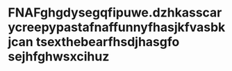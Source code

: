 # FNAFghgdysegqfipuwe.dzhkasscarycreepypastafnaffunnyfhasjkfvasbkjcan tsexthebearfhsdjhasgfo sejhfghwsxcihuz
